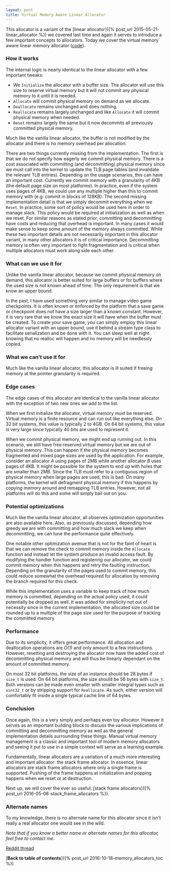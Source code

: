 ```yaml
---
layout: post
title: Virtual Memory Aware Linear Allocator
---
```

This allocator is a variant of the [linear allocator]({% post_url 2015-05-21-linear_allocator %}) we covered last time and again it serves to introduce a few important concepts to allocators. Today we cover the virtual memory aware linear memory allocator ([code](https://github.com/nfrechette/gin/blob/master/include/gin/vmem_linear_allocator.h)).

### How it works

The internal logic is nearly identical to the linear allocator with a few important tweaks:

* We `Initialize` the allocator with a buffer size. The allocator will use this size to reserve virtual memory but it will not commit any physical memory to it until it is needed.
* `Allocate` will commit physical memory on demand as we allocate.
* `Deallocate` remains unchanged and does nothing.
* `Reallocate` remains largely unchanged and like `Allocate` it will commit physical memory when needed.
* `Reset` remains largely the same but it now decommits all previously committed physical memory. 

Much like the vanilla linear allocator, the buffer is not modified by the allocator and there is no memory overhead per allocation.

There are two things currently missing from the implementation. The first is that we do not specify how eagerly we commit physical memory. There is a cost associated with committing (and decommitting) physical memory since we must call into the kernel to update the TLB page tables (and invalidate the relevant TLB entries). Depending on the usage scenarios, this can have an important cost. Currently we commit memory with a granularity of 4KB (the default page size on most platforms). In practice, even if the system uses pages of 4KB, we could use any multiple higher than this to commit memory with (e.g: commit in blocks of 128KB). The second missing implementation detail is that we simply decommit everything when we `Reset`. In practice, some sort of policy would be used here in order to manage slack. This policy would be required at initialization as well as when we reset. For similar reasons as stated prior, committing and decommitting have costs and reducing that overhead is important. In many cases it would make sense to keep some amount of the memory always committed. While these two important details are not necessarily important in this allocator variant, in many other allocators it is of critical importance. Decommitting memory is often very important to fight fragmentation and is critical when multiple allocators must work along side each other.

### What can we use it for

Unlike the vanilla linear allocator, because we commit physical memory on demand, this allocator is better suited for large buffers or for buffers where the used size is not known ahead of time. The only requirement is that we know an upper bound.

In the past, I have used something very similar to manage video game checkpoints. It is often known or enforced by the platform that a save game or checkpoint does not have a size larger than a known constant. However, it is very rare that we know the exact size it will have when the buffer must be created. To create your save game, you can simply employ this linear allocator variant with an upper bound, use it behind a stream type class to facilitate serialization and be done with it. You can sleep well at night knowing that no realloc will happen and no memory will be needlessly copied.

### What we can’t use it for

Much like the vanilla linear allocator, this allocator is ill suited if freeing memory at the pointer granularity is required.

### Edge cases

The edge cases of this allocator are identical to the vanilla linear allocator with the exception of two new ones we add to the list.

When we first initialize the allocator, virtual memory must be reserved. Virtual memory is a finite resource and can run out like everything else. On 32 bit systems, this value is typically 2 to 4GB. On 64 bit systems, this value is very large since typically 40 bits are used to represent it.

When we commit physical memory, we might end up running out. In this scenario, we still have free reserved virtual memory but we are out of physical memory. This can happen if the physical memory becomes fragmented and mixed page sizes are used by the application. For example, consider an allocator *A* using pages of 2MB while another allocator *B* uses pages of 4KB. It might be possible for the system to end up with holes that are smaller than 2MB. Since the TLB must refer to a contiguous region of physical memory when large pages are used, this is bad. On many platforms, the kernel will defragment physical memory if this happens by copying memory around and remapping TLB entries. However, not all platforms will do this and some will simply bail out on you.

### Potential optimizations

Much like the vanilla linear allocator, all observes optimization opportunities are also available here. Also, as previously discussed, depending how greedy we are with committing and how much slack we keep when decommitting, we can tune the performance quite effectively.

One notable other optimization avenue that is not for the faint of heart is that we can remove the check to commit memory inside the `Allocate` function and instead let the system produce an invalid access fault. By modifying the handler function and registering our allocator, we could commit memory when this happens and retry the faulting instruction. Depending on the granularity of the pages used to commit memory, this could reduce somewhat the overhead required for allocation by removing the branch required for this check.

While this implementation uses a variable to keep track of how much memory is committed, depending on the actual policy used, it could potentially be dropped as well. It was added for simplicity not out of necessity since in the current implementation, the allocated size could be rounded up to a multiple of the page size used for the purpose of tracking the committed memory.

### Performance

Due to its simplicity, it offers great performance. All allocation and deallocation operations are *O(1)* and only amount to a few instructions. However, resetting and destroying the allocator now have the added cost of decommitting physical memory and will thus be linearly dependant on the amount of committed memory.

On most 32 bit platforms, the size of an instance should be 28 bytes if `size_t` is used. On 64 bit platforms, the size should be 56 bytes with `size_t`. Both versions can be made even smaller with smaller integral types such as `uint32_t` or by stripping support for `Reallocate`. As such, either version will comfortably fit inside a single typical cache line of 64 bytes.

### Conclusion

Once again, this is a very simply and perhaps even toy allocator. However it serves as an important building block to discuss the various implications of committing and decommitting memory as well as the general implementation details surrounding these things. Manual virtual memory management is a classic and important tool of modern memory allocators and seeing it put to use in a simple context will serve as a learning example.

Fundamentally, linear allocators are a variation of a much more interesting and important allocator: the stack frame allocator. In essence, linear allocators are stack frame allocators where only a single frame is supported. Pushing of the frame happens at initialization and popping happens when we reset or at destruction.

Next up, we will cover the ever so useful: [stack frame allocators]({% post_url 2016-05-08-stack_frame_allocators %}).

### Alternate names

To my knowledge, there is no alternate name for this allocator since it isn’t really a real allocator one would see in the wild.

*Note that if you know a better name or alternate names for this allocator, feel free to contact me.*

[Reddit thread](http://www.reddit.com/r/programming/comments/39gl0d/memory_allocators_explained_the_virtual_memory/)

[**Back to table of contents**]({% post_url 2016-10-18-memory_allocators_toc %})

